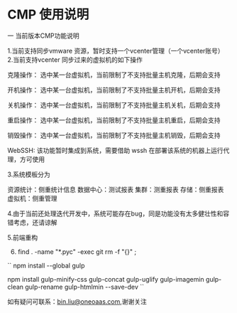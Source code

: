 # CMP 使用说明

一  当前版本CMP功能说明

1.当前支持同步vmware 资源，暂时支持一个vcenter管理（一个vcenter账号）
2.当前支持vcenter 同步过来的虚拟机的如下操作
   
   克隆操作： 选中某一台虚拟机，当前限制了不支持批量主机克隆，后期会支持
   
   开机操作： 选中某一台虚拟机，当前限制了不支持批量主机开机，后期会支持
   
   关机操作： 选中某一台虚拟机，当前限制了不支持批量主机关机，后期会支持
   
   重启操作： 选中某一台虚拟机，当前限制了不支持批量主机重启，后期会支持
   
   销毁操作： 选中某一台虚拟机，当前限制了不支持批量主机销毁，后期会支持
   
   WebSSH:  该功能暂时集成到系统，需要借助 wssh 在部署该系统的机器上运行代理，方可使用

3.系统模板分为

资源统计：侧重统计信息
数据中心：测试报表
集群：测重报表
存储：侧重报表
虚拟机：侧重管理

4.由于当前还处理迭代开发中，系统可能存在bug，同是功能没有太多健壮性和容错考虑，还请谅解


5.前端重构

6. find . -name "*.pyc" -exec git rm -f "{}" \;

``
npm install --global gulp

npm install gulp-minify-css gulp-concat gulp-uglify gulp-imagemin gulp-clean gulp-rename gulp-htmlmin --save-dev
``

如有疑问可联系：bin.liu@oneoaas.com,谢谢关注

  